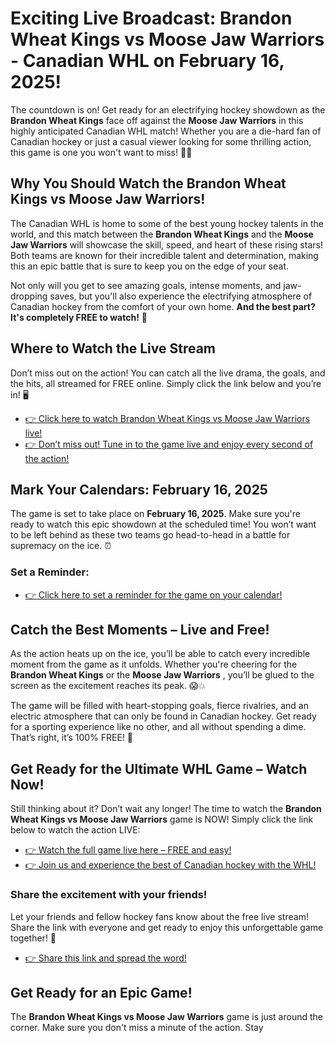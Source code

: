 # Exciting Live Broadcast: Brandon Wheat Kings vs Moose Jaw Warriors - Canadian WHL on February 16, 2025!

The countdown is on! Get ready for an electrifying hockey showdown as the **Brandon Wheat Kings** face off against the **Moose Jaw Warriors** in this highly anticipated Canadian WHL match! Whether you are a die-hard fan of Canadian hockey or just a casual viewer looking for some thrilling action, this game is one you won't want to miss! 🏒🔥

## Why You Should Watch the Brandon Wheat Kings vs Moose Jaw Warriors!

The Canadian WHL is home to some of the best young hockey talents in the world, and this match between the **Brandon Wheat Kings** and the **Moose Jaw Warriors** will showcase the skill, speed, and heart of these rising stars! Both teams are known for their incredible talent and determination, making this an epic battle that is sure to keep you on the edge of your seat.

Not only will you get to see amazing goals, intense moments, and jaw-dropping saves, but you'll also experience the electrifying atmosphere of Canadian hockey from the comfort of your own home. **And the best part? It's completely FREE to watch!** 🎉

## Where to Watch the Live Stream

Don’t miss out on the action! You can catch all the live drama, the goals, and the hits, all streamed for FREE online. Simply click the link below and you’re in! 🖥️

- [👉 Click here to watch Brandon Wheat Kings vs Moose Jaw Warriors live!](https://tinyurl.com/livestreamfreeo?st=Brandon+Wheat+Kings+vs+Moose+Jaw+Warrior&si=ghc)
- [👉 Don’t miss out! Tune in to the game live and enjoy every second of the action!](https://tinyurl.com/livestreamfreeo?st=Brandon+Wheat+Kings+vs+Moose+Jaw+Warrior&si=ghc)

## Mark Your Calendars: February 16, 2025

The game is set to take place on **February 16, 2025**. Make sure you're ready to watch this epic showdown at the scheduled time! You won’t want to be left behind as these two teams go head-to-head in a battle for supremacy on the ice. ⏰

### Set a Reminder:

- [👉 Click here to set a reminder for the game on your calendar!](https://tinyurl.com/livestreamfreeo?st=Brandon+Wheat+Kings+vs+Moose+Jaw+Warrior&si=ghc)

## Catch the Best Moments – Live and Free!

As the action heats up on the ice, you’ll be able to catch every incredible moment from the game as it unfolds. Whether you're cheering for the **Brandon Wheat Kings** or the **Moose Jaw Warriors** , you’ll be glued to the screen as the excitement reaches its peak. 😱💥

The game will be filled with heart-stopping goals, fierce rivalries, and an electric atmosphere that can only be found in Canadian hockey. Get ready for a sporting experience like no other, and all without spending a dime. That’s right, it’s 100% FREE! 🎉

## Get Ready for the Ultimate WHL Game – Watch Now!

Still thinking about it? Don’t wait any longer! The time to watch the **Brandon Wheat Kings vs Moose Jaw Warriors** game is NOW! Simply click the link below to watch the action LIVE:

- [👉 Watch the full game live here – FREE and easy!](https://tinyurl.com/livestreamfreeo?st=Brandon+Wheat+Kings+vs+Moose+Jaw+Warrior&si=ghc)
- [👉 Join us and experience the best of Canadian hockey with the WHL!](https://tinyurl.com/livestreamfreeo?st=Brandon+Wheat+Kings+vs+Moose+Jaw+Warrior&si=ghc)

### Share the excitement with your friends!

Let your friends and fellow hockey fans know about the free live stream! Share the link with everyone and get ready to enjoy this unforgettable game together! 🙌

- [👉 Share this link and spread the word!](https://tinyurl.com/livestreamfreeo?st=Brandon+Wheat+Kings+vs+Moose+Jaw+Warrior&si=ghc)

## Get Ready for an Epic Game!

The **Brandon Wheat Kings vs Moose Jaw Warriors** game is just around the corner. Make sure you don't miss a minute of the action. Stay
